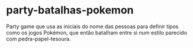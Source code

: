 # party-batalhas-pokemon
Party game que usa as iniciais do nome das pessoas para definir tipos como os jogos Pokémon, que então batalham entre si num estilo parecido com pedra-papel-tesoura.
